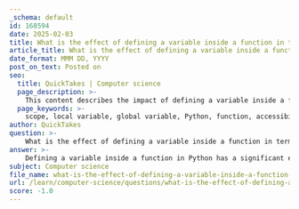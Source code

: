 ```yaml
---
_schema: default
id: 168594
date: 2025-02-03
title: What is the effect of defining a variable inside a function in terms of scope?
article_title: What is the effect of defining a variable inside a function in terms of scope?
date_format: MMM DD, YYYY
post_on_text: Posted on
seo:
  title: QuickTakes | Computer science
  page_description: >-
    This content describes the impact of defining a variable inside a function in Python, specifically focusing on the concepts of local and global variables, their scopes, and how to manage them to avoid errors.
  page_keywords: >-
    scope, local variable, global variable, Python, function, accessibility, NameError, variable definition, programming, variable management
author: QuickTakes
question: >-
    What is the effect of defining a variable inside a function in terms of scope?
answer: >-
    Defining a variable inside a function in Python has a significant effect on its scope. When a variable is defined within a function, it is considered a **local variable**. This means that the variable is only accessible within the function where it is defined and cannot be accessed from outside that function. \n\nHere are the key points regarding variable scope:\n\n1. **Local Variables**: \n   - A local variable is created when a function is called and is destroyed when the function exits. \n   - It can only be used within the function, and any attempt to access it outside the function will result in a `NameError`.\n\n2. **Global Variables**: \n   - In contrast, a global variable is defined outside of any function and can be accessed from anywhere in the program, including inside functions.\n   - If you want to modify a global variable inside a function, you need to declare it as `global` within that function.\n\nHere’s an example to illustrate the concept:\n\n```python\nglobal_var = 10  # This is a global variable\n\ndef my_function():\n    local_var = 5  # This is a local variable\n    print(global_var)  # Accessible, prints 10\n    print(local_var)   # Accessible, prints 5\n\nmy_function()\nprint(global_var)  # Accessible, prints 10\n# print(local_var)  # Not accessible, would raise a NameError\n```\n\nIn this example:\n- `global_var` is accessible both inside and outside `my_function`.\n- `local_var` is only accessible within `my_function`, and trying to print it outside the function would raise an error.\n\nIn summary, defining a variable inside a function limits its scope to that function, making it a local variable, while variables defined outside any function are global and can be accessed throughout the program. This distinction is crucial for managing data and avoiding unintended side effects in larger programs.
subject: Computer science
file_name: what-is-the-effect-of-defining-a-variable-inside-a-function-in-terms-of-scope.md
url: /learn/computer-science/questions/what-is-the-effect-of-defining-a-variable-inside-a-function-in-terms-of-scope
score: -1.0
---
```


&nbsp;